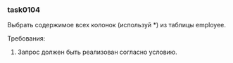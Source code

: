 
### task0104

Выбрать содержимое всех колонок (используй *) из таблицы employee.


Требования:
1.	Запрос должен быть реализован согласно условию.


